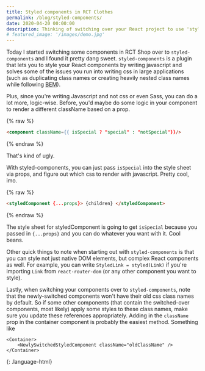 ```yaml
---
title: Styled components in RCT Clothes
permalink: /blog/styled-components/
date: 2020-04-20 00:00:00
description: Thinking of switching over your React project to use 'styled-components'? Some tips to consider and get you started.
# featured_image: '/images/demo.jpg'
---
```


Today I started switching some components in RCT Shop over to `styled-components` and I found it pretty dang sweet. `styled-components` is a plugin that lets you to style your React components by writing javascript and solves some of the issues you run into writing css in large applications (such as duplicating class names or creating heavily nested class names while following [BEM](http://getbem.com/)). 

Plus, since you're writing Javascript and not css or even Sass, you can do a lot more, logic-wise. Before, you'd maybe do some logic in your component to render a different className based on a prop. 

{% raw %}
```html
<component className={{ isSpecial ? "special" : "notSpecial"}}/>
```
{% endraw %}

That's kind of ugly.

With styled-components, you can just pass <code>isSpecial</code> into the style sheet via props, and figure out which css to render with javascript. Pretty cool, imo.

{% raw %}
```html
<styledComponent {...props}> {children} </styledComponent>
```
{% endraw %}

The style sheet for styledComponent is going to get `isSpecial` because you passed in `{...props}` and you can do whatever you want with it. Cool beans.

Other quick things to note when starting out with `styled-components` is that you can style not just native DOM elements, but complex React components as well. For example, you can write `StyledLink = styled(Link)` if you're importing `Link` from `react-router-dom` (or any other component you want to style).

Lastly, when switching your components over to `styled-components`, note that the newly-switched components won't have their old css class names by default. So if some other components (that contain the switched-over components, most likely) apply some styles to these class names, make sure you update these references appropriately. Adding in the `className` prop in the container component is probably the easiest method. Something like

~~~
<Container>
    <NewlySwitchedStyledComponent className="oldClassName" />
</Container>
~~~
{: .language-html}



